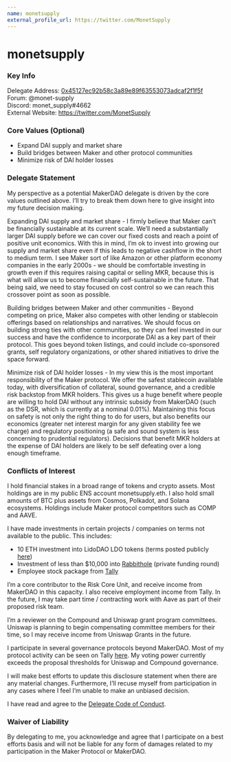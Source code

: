 ```yaml
---
name: monetsupply
external_profile_url: https://twitter.com/MonetSupply
---
```


# monetsupply

### Key Info

Delegate Address: [0x45127ec92b58c3a89e89f63553073adcaf2f1f5f](https://etherscan.io/address/0x45127ec92b58c3a89e89f63553073adcaf2f1f5f)  
Forum: @monet-supply  
Discord: monet_supply#4662   
External Website: https://twitter.com/MonetSupply  

### Core Values (Optional)

- Expand DAI supply and market share
- Build bridges between Maker and other protocol communities
- Minimize risk of DAI holder losses

### Delegate Statement

My perspective as a potential MakerDAO delegate is driven by the core values outlined above. I’ll try to break them down here to give insight into my future decision making.

Expanding DAI supply and market share - I firmly believe that Maker can’t be financially sustainable at its current scale. We’ll need a substantially larger DAI supply before we can cover our fixed costs and reach a point of positive unit economics. With this in mind, I’m ok to invest into growing our supply and market share even if this leads to negative cashflow in the short to medium term. I see Maker sort of like Amazon or other platform economy companies in the early 2000s - we should be comfortable investing in growth even if this requires raising capital or selling MKR, because this is what will allow us to become financially self-sustainable in the future. That being said, we need to stay focused on cost control so we can reach this crossover point as soon as possible.

Building bridges between Maker and other communities - Beyond competing on price, Maker also competes with other lending or stablecoin offerings based on relationships and narratives. We should focus on building strong ties with other communities, so they can feel invested in our success and have the confidence to incorporate DAI as a key part of their protocol. This goes beyond token listings, and could include co-sponsored grants, self regulatory organizations, or other shared initiatives to drive the space forward.

Minimize risk of DAI holder losses - In my view this is the most important responsibility of the Maker protocol. We offer the safest stablecoin available today, with diversification of collateral, sound governance, and a credible risk backstop from MKR holders. This gives us a huge benefit where people are willing to hold DAI without any intrinsic subsidy from MakerDAO (such as the DSR, which is currently at a nominal 0.01%). Maintaining this focus on safety is not only the right thing to do for users, but also benefits our economics (greater net interest margin for any given stability fee we charge) and regulatory positioning (a safe and sound system is less concerning to prudential regulators). Decisions that benefit MKR holders at the expense of DAI holders are likely to be self defeating over a long enough timeframe.

### Conflicts of Interest

I hold financial stakes in a broad range of tokens and crypto assets. Most holdings are in my public ENS account monetsupply.eth. I also hold small amounts of BTC plus assets from Cosmos, Polkadot, and Solana ecosystems. Holdings include Maker protocol competitors such as COMP and AAVE.

I have made investments in certain projects / companies on terms not available to the public. This includes:

- 10 ETH investment into LidoDAO LDO tokens (terms posted publicly [here](https://research.lido.fi/t/proposal-ldo-treasury-diversification-part-2/506))
- Investment of less than $10,000 into [Rabbithole](https://rabbithole.gg/) (private funding round)
- Employee stock package from [Tally](https://www.withtally.com/)

I’m a core contributor to the Risk Core Unit, and receive income from MakerDAO in this capacity. I also receive employment income from Tally. In the future, I may take part time / contracting work with Aave as part of their proposed risk team.

I’m a reviewer on the Compound and Uniswap grant program committees. Uniswap is planning to begin compensating committee members for their time, so I may receive income from Uniswap Grants in the future.

I participate in several governance protocols beyond MakerDAO. Most of my protocol activity can be seen on Tally [here](https://www.withtally.com/voter/0x8d07d225a769b7af3a923481e1fdf49180e6a265/governance/compound). My voting power currently exceeds the proposal thresholds for Uniswap and Compound governance.

I will make best efforts to update this disclosure statement when there are any material changes. Furthermore, I’ll recuse myself from participation in any cases where I feel I’m unable to make an unbiased decision.

I have read and agree to the [Delegate Code of Conduct](https://forum.makerdao.com/t/recognised-delegate-code-of-conduct/9384).

### Waiver of Liability

By delegating to me, you acknowledge and agree that I participate on a best efforts basis and will not be liable for any form of damages related to my participation in the Maker Protocol or MakerDAO.
